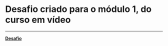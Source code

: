 # Desafio criado para o módulo 1, do curso em vídeo
***
**[Desafio](https://fernandogarciarangel.github.io/DesafioCursoemvideo/)**
